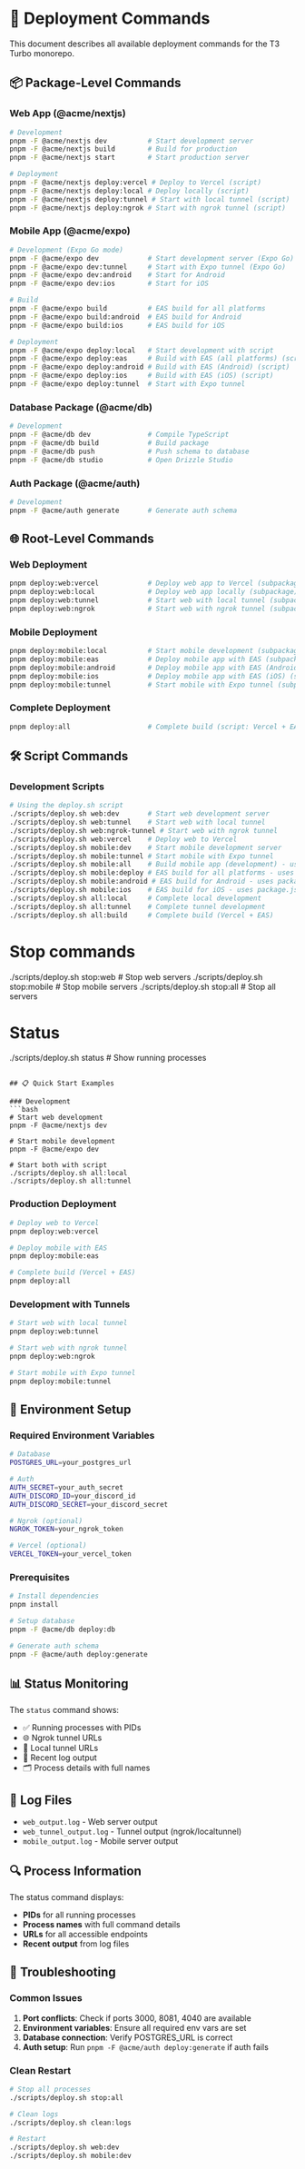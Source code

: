 # 🚀 Deployment Commands

This document describes all available deployment commands for the T3 Turbo monorepo.

## 📦 Package-Level Commands

### Web App (@acme/nextjs)
```bash
# Development
pnpm -F @acme/nextjs dev          # Start development server
pnpm -F @acme/nextjs build        # Build for production
pnpm -F @acme/nextjs start        # Start production server

# Deployment
pnpm -F @acme/nextjs deploy:vercel # Deploy to Vercel (script)
pnpm -F @acme/nextjs deploy:local # Deploy locally (script)
pnpm -F @acme/nextjs deploy:tunnel # Start with local tunnel (script)
pnpm -F @acme/nextjs deploy:ngrok # Start with ngrok tunnel (script)
```

### Mobile App (@acme/expo)
```bash
# Development (Expo Go mode)
pnpm -F @acme/expo dev            # Start development server (Expo Go)
pnpm -F @acme/expo dev:tunnel     # Start with Expo tunnel (Expo Go)
pnpm -F @acme/expo dev:android    # Start for Android
pnpm -F @acme/expo dev:ios        # Start for iOS

# Build
pnpm -F @acme/expo build          # EAS build for all platforms
pnpm -F @acme/expo build:android  # EAS build for Android
pnpm -F @acme/expo build:ios      # EAS build for iOS

# Deployment
pnpm -F @acme/expo deploy:local   # Start development with script
pnpm -F @acme/expo deploy:eas     # Build with EAS (all platforms) (script)
pnpm -F @acme/expo deploy:android # Build with EAS (Android) (script)
pnpm -F @acme/expo deploy:ios     # Build with EAS (iOS) (script)
pnpm -F @acme/expo deploy:tunnel  # Start with Expo tunnel
```

### Database Package (@acme/db)
```bash
# Development
pnpm -F @acme/db dev              # Compile TypeScript
pnpm -F @acme/db build            # Build package
pnpm -F @acme/db push             # Push schema to database
pnpm -F @acme/db studio           # Open Drizzle Studio
```

### Auth Package (@acme/auth)
```bash
# Development
pnpm -F @acme/auth generate       # Generate auth schema
```

## 🌐 Root-Level Commands

### Web Deployment
```bash
pnpm deploy:web:vercel            # Deploy web app to Vercel (subpackage)
pnpm deploy:web:local             # Deploy web app locally (subpackage)
pnpm deploy:web:tunnel            # Start web with local tunnel (subpackage)
pnpm deploy:web:ngrok             # Start web with ngrok tunnel (subpackage)
```

### Mobile Deployment
```bash
pnpm deploy:mobile:local          # Start mobile development (subpackage)
pnpm deploy:mobile:eas            # Deploy mobile app with EAS (subpackage)
pnpm deploy:mobile:android        # Deploy mobile app with EAS (Android) (subpackage)
pnpm deploy:mobile:ios            # Deploy mobile app with EAS (iOS) (subpackage)
pnpm deploy:mobile:tunnel         # Start mobile with Expo tunnel (subpackage)
```



### Complete Deployment
```bash
pnpm deploy:all                   # Complete build (script: Vercel + EAS)
```

## 🛠️ Script Commands

### Development Scripts
```bash
# Using the deploy.sh script
./scripts/deploy.sh web:dev       # Start web development server
./scripts/deploy.sh web:tunnel    # Start web with local tunnel
./scripts/deploy.sh web:ngrok-tunnel # Start web with ngrok tunnel
./scripts/deploy.sh web:vercel    # Deploy web to Vercel
./scripts/deploy.sh mobile:dev    # Start mobile development server
./scripts/deploy.sh mobile:tunnel # Start mobile with Expo tunnel
./scripts/deploy.sh mobile:all    # Build mobile app (development) - uses package.json
./scripts/deploy.sh mobile:deploy # EAS build for all platforms - uses package.json
./scripts/deploy.sh mobile:android # EAS build for Android - uses package.json
./scripts/deploy.sh mobile:ios    # EAS build for iOS - uses package.json
./scripts/deploy.sh all:local     # Complete local development
./scripts/deploy.sh all:tunnel    # Complete tunnel development
./scripts/deploy.sh all:build     # Complete build (Vercel + EAS)
```

# Stop commands
./scripts/deploy.sh stop:web      # Stop web servers
./scripts/deploy.sh stop:mobile   # Stop mobile servers
./scripts/deploy.sh stop:all      # Stop all servers

# Status
./scripts/deploy.sh status        # Show running processes
```

## 📋 Quick Start Examples

### Development
```bash
# Start web development
pnpm -F @acme/nextjs dev

# Start mobile development
pnpm -F @acme/expo dev

# Start both with script
./scripts/deploy.sh all:local
./scripts/deploy.sh all:tunnel
```

### Production Deployment
```bash
# Deploy web to Vercel
pnpm deploy:web:vercel

# Deploy mobile with EAS
pnpm deploy:mobile:eas

# Complete build (Vercel + EAS)
pnpm deploy:all
```

### Development with Tunnels
```bash
# Start web with local tunnel
pnpm deploy:web:tunnel

# Start web with ngrok tunnel
pnpm deploy:web:ngrok

# Start mobile with Expo tunnel
pnpm deploy:mobile:tunnel
```



## 🔧 Environment Setup

### Required Environment Variables
```bash
# Database
POSTGRES_URL=your_postgres_url

# Auth
AUTH_SECRET=your_auth_secret
AUTH_DISCORD_ID=your_discord_id
AUTH_DISCORD_SECRET=your_discord_secret

# Ngrok (optional)
NGROK_TOKEN=your_ngrok_token

# Vercel (optional)
VERCEL_TOKEN=your_vercel_token
```

### Prerequisites
```bash
# Install dependencies
pnpm install

# Setup database
pnpm -F @acme/db deploy:db

# Generate auth schema
pnpm -F @acme/auth deploy:generate
```

## 📊 Status Monitoring

The `status` command shows:
- ✅ Running processes with PIDs
- 🌐 Ngrok tunnel URLs
- 🔗 Local tunnel URLs
- 📝 Recent log output
- 🗂️ Process details with full names

## 📁 Log Files

- `web_output.log` - Web server output
- `web_tunnel_output.log` - Tunnel output (ngrok/localtunnel)
- `mobile_output.log` - Mobile server output

## 🔍 Process Information

The status command displays:
- **PIDs** for all running processes
- **Process names** with full command details
- **URLs** for all accessible endpoints
- **Recent output** from log files

## 🚨 Troubleshooting

### Common Issues
1. **Port conflicts**: Check if ports 3000, 8081, 4040 are available
2. **Environment variables**: Ensure all required env vars are set
3. **Database connection**: Verify POSTGRES_URL is correct
4. **Auth setup**: Run `pnpm -F @acme/auth deploy:generate` if auth fails

### Clean Restart
```bash
# Stop all processes
./scripts/deploy.sh stop:all

# Clean logs
./scripts/deploy.sh clean:logs

# Restart
./scripts/deploy.sh web:dev
./scripts/deploy.sh mobile:dev
```